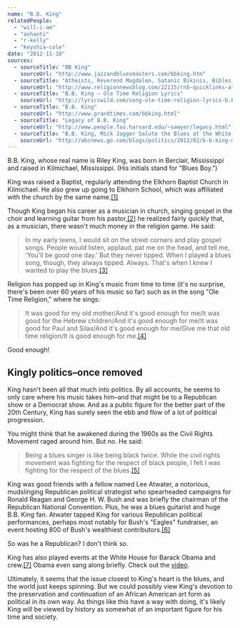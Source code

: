 ```yaml
---
name: "B.B. King"
relatedPeople:
  - "will-i-am"
  - "ashanti"
  - "r-kelly"
  - "keyshia-cole"
date: "2012-11-10"
sources:
  - sourceTitle: "BB King"
    sourceUrl: "http://www.jazzandbluesmasters.com/bbking.htm"
  - sourceTitle: "Atheists, Reverend Magdalen, Satanic Bikinis, Bibles, Scientology Whistleblowers, and BB King"
    sourceUrl: "http://www.religionnewsblog.com/22115/rnb-quicklinks-atheists-reverend-magdalen-satanic-bikinis-bibles-scientology-whistleblowers-and-bb-king"
  - sourceTitle: "B.B. King – Ole Time Religion Lyrics"
    sourceUrl: "http://lyricswild.com/song-ole-time-religion-lyrics-b.b.-king.html"
  - sourceTitle: "B.B. King"
    sourceUrl: "http://www.grandtimes.com/bbking.html"
  - sourceTitle: "Legacy of B.B. King"
    sourceUrl: "http://www.people.fas.harvard.edu/~sawyer/legacy.html"
  - sourceTitle: "B.B. King, Mick Jagger Salute the Blues at the White House"
    sourceUrl: "http://abcnews.go.com/blogs/politics/2012/02/b-b-king-mick-jagger-salute-the-blues-at-the-white-house/"
---
```


B.B. King, whose real name is Riley King, was born in Berclair, Mississippi and raised in Kilmichael, Mississippi. (His initials stand for "Blues Boy.")

King was raised a Baptist, regularly attending the Elkhorn Baptist Church in Kilmichael. He also grew up going to Elkhorn School, which was affiliated with the church by the same name.<a class="source-citation" href="#http://www.jazzandbluesmasters.com/bbking.htm" title="BB King">[1]</a>

Though King began his career as a musician in church, singing gospel in the choir and learning guitar from his pastor,<a class="source-citation" href="#http://www.jazzandbluesmasters.com/bbking.htm" title="BB King">[2]</a> he realized fairly quickly that, as a musician, there wasn't much money in the religion game. He said:

>In my early teens, I would sit on the street corners and play gospel songs. People would listen, applaud, pat me on the head, and tell me, 'You'll be good one day.' But they never tipped. When I played a blues song, though, they always tipped. Always. That's when I knew I wanted to play the blues.<a class="source-citation" href="#http://www.religionnewsblog.com/22115/rnb-quicklinks-atheists-reverend-magdalen-satanic-bikinis-bibles-scientology-whistleblowers-and-bb-king" title="Atheists, Reverend Magdalen, Satanic Bikinis, Bibles, Scientology Whistleblowers, and BB King">[3]</a>

Religion has popped up in King's music from time to time (it's no surprise, there's been over 60 years of his music so far) such as in the song "Ole Time Religion," where he sings:

>It was good for my old mother/And it's good enough for me/It was good for the Hebrew children/And it's good enough for me/It was good for Paul and Silas/And it's good enough for me/Give me that old time religion/It is good enough for me.<a class="source-citation" href="#http://lyricswild.com/song-ole-time-religion-lyrics-b.b.-king.html" title="B.B. King – Ole Time Religion Lyrics">[4]</a>

Good enough!


## Kingly politics–once removed

King hasn't been all that much into politics. By all accounts, he seems to only care where his music takes him–and that might be to a Republican show or a Democrat show. And as a public figure for the better part of the 20th Century, King has surely seen the ebb and flow of a lot of political progression.

You might think that he awakened during the 1960s as the Civil Rights Movement raged around him. But no. He said:

>Being a blues singer is like being black twice. While the civil rights movement was fighting for the respect of black people, I felt I was fighting for the respect of the blues.<a class="source-citation" href="#http://www.grandtimes.com/bbking.html" title="B.B. King">[5]</a>

King was good friends with a fellow named Lee Atwater, a notorious, mudslinging Republican political strategist who spearheaded campaigns for Ronald Reagan and George H. W. Bush and was briefly the chairman of the Republican National Convention. Plus, he was a blues guitarist and huge B.B. King fan. Atwater tapped King for various Republican political performances, perhaps most notably for Bush's "Eagles" fundraiser, an event hosting 800 of Bush's wealthiest contributors.<a class="source-citation" href="#http://www.people.fas.harvard.edu/~sawyer/legacy.html" title="Legacy of B.B. King">[6]</a>

So was he a Republican? I don't think so.

King has also played events at the White House for Barack Obama and crew.<a class="source-citation" href="#http://abcnews.go.com/blogs/politics/2012/02/b-b-king-mick-jagger-salute-the-blues-at-the-white-house/" title="B.B. King, Mick Jagger Salute the Blues at the White House">[7]</a> Obama even sang along briefly. Check out the [video](http://www.youtube.com/watch?v=5DnSI3255Js).

Ultimately, it seems that the issue closest to King's heart is the blues, and the world just keeps spinning. But we could possibly view King's devotion to the preservation and continuation of an African American art form as political in its own way. As things like this have a way with doing, it's likely King will be viewed by history as somewhat of an important figure for his time and society.